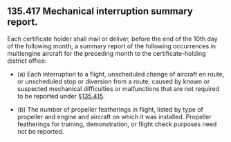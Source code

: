 ## 135.417   Mechanical interruption summary report.
Each certificate holder shall mail or deliver, before the end of the 10th day of the following month, a summary report of the following occurrences in multiengine aircraft for the preceding month to the certificate-holding district office:

- (a) Each interruption to a flight, unscheduled change of aircraft en route, or unscheduled stop or diversion from a route, caused by known or suspected mechanical difficulties or malfunctions that are not required to be reported under §[135.415](415.md).

- (b) The number of propeller featherings in flight, listed by type of propeller and engine and aircraft on which it was installed. Propeller featherings for training, demonstration, or flight check purposes need not be reported.